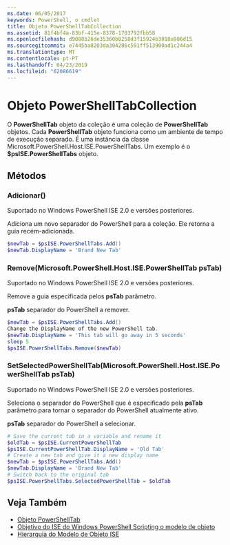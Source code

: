 ```yaml
---
ms.date: 06/05/2017
keywords: PowerShell, o cmdlet
title: Objeto PowerShellTabCollection
ms.assetid: 81f4bf4a-83bf-415e-8378-1703792fbb58
ms.openlocfilehash: d9088b26de35360b8258d3f15924b3010a986d15
ms.sourcegitcommit: e7445ba8203da304286c591ff513900ad1c244a4
ms.translationtype: MT
ms.contentlocale: pt-PT
ms.lasthandoff: 04/23/2019
ms.locfileid: "62086619"
---
```

# <a name="the-powershelltabcollection-object"></a>Objeto PowerShellTabCollection

O **PowerShellTab** objeto da coleção é uma coleção de **PowerShellTab** objetos. Cada **PowerShellTab** objeto funciona como um ambiente de tempo de execução separado. É uma instância da classe Microsoft.PowerShell.Host.ISE.PowerShellTabs. Um exemplo é o **$psISE.PowerShellTabs** objeto.

## <a name="methods"></a>Métodos

### <a name="add"></a>Adicionar\(\)

Suportado no Windows PowerShell ISE 2.0 e versões posteriores.

Adiciona um novo separador do PowerShell para a coleção. Ele retorna a guia recém-adicionada.

```powershell
$newTab = $psISE.PowerShellTabs.Add()
$newTab.DisplayName = 'Brand New Tab'
```

### <a name="removemicrosoftpowershellhostisepowershelltab-pstab"></a>Remove\(Microsoft.PowerShell.Host.ISE.PowerShellTab psTab\)

Suportado no Windows PowerShell ISE 2.0 e versões posteriores.

Remove a guia especificada pelos **psTab** parâmetro.

**psTab** separador do PowerShell a remover.

```powershell
$newTab = $psISE.PowerShellTabs.Add()
Change the DisplayName of the new PowerShell tab.
$newTab.DisplayName = 'This tab will go away in 5 seconds'
sleep 5
$psISE.PowerShellTabs.Remove($newTab)
```

### <a name="setselectedpowershelltabmicrosoftpowershellhostisepowershelltab-pstab"></a>SetSelectedPowerShellTab\(Microsoft.PowerShell.Host.ISE.PowerShellTab psTab\)

Suportado no Windows PowerShell ISE 2.0 e versões posteriores.

Seleciona o separador do PowerShell que é especificado pela **psTab** parâmetro para tornar o separador do PowerShell atualmente ativo.

**psTab** separador do PowerShell a selecionar.

```powershell
# Save the current tab in a variable and rename it
$oldTab = $psISE.CurrentPowerShellTab
$psISE.CurrentPowerShellTab.DisplayName = 'Old Tab'
# Create a new tab and give it a new display name
$newTab = $psISE.PowerShellTabs.Add()
$newTab.DisplayName = 'Brand New Tab'
# Switch back to the original tab
$psISE.PowerShellTabs.SelectedPowerShellTab = $oldTab
```

## <a name="see-also"></a>Veja Também

- [Objeto PowerShellTab](The-PowerShellTab-Object.md)
- [Objetivo do ISE do Windows PowerShell Scripting o modelo de objeto](Purpose-of-the-Windows-PowerShell-ISE-Scripting-Object-Model.md)
- [Hierarquia do Modelo de Objeto ISE](The-ISE-Object-Model-Hierarchy.md)